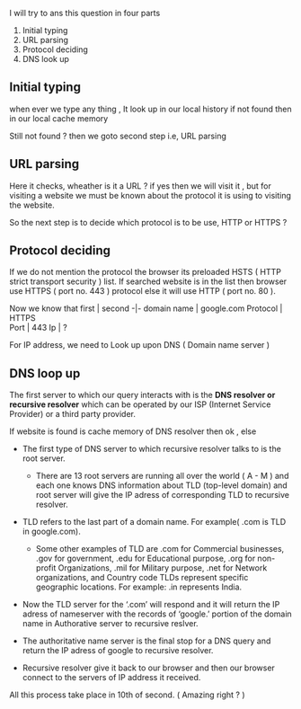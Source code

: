 I will try to ans this question in four parts 


1. Initial typing 
2. URL parsing
3. Protocol deciding 
4. DNS look up


## Initial typing 
when ever we type any thing , It look up in our local history if not found then in our local cache memory 

Still not found ? then we goto second step i.e, URL parsing

## URL parsing

Here it checks, wheather is it a URL ? if yes then we will visit it , but for visiting a website we must be known about the protocol it is using to visiting the website.

So the next step is to decide which protocol is to be use, HTTP or HTTPS ?

## Protocol deciding

If we do not mention the protocol the browser its preloaded HSTS ( HTTP strict transport security ) list. 
If searched website is in the list then browser use HTTPS ( port no. 443 ) protocol else it will use HTTP ( port no. 80 ).

Now we know that 
 first | second
-|-
domain name | google.com 
Protocol | HTTPS  
Port | 443
Ip | ?

For IP address, we need to Look up upon DNS ( Domain name server )

## DNS loop up 

The first server to which our query interacts with is the **DNS resolver or recursive resolver** which can be operated by our ISP (Internet Service Provider) or a third party provider.

If website is found is cache memory of DNS resolver then ok , else  

* The first type of DNS server to which recursive resolver talks to is the root server. 

  * There are 13 root servers are running all over the world ( A - M ) and each one knows DNS information about TLD (top-level domain) and root server 
  will give the IP adress of corresponding TLD to recursive resolver. 

* TLD refers to the last part of a domain name. For example( .com is TLD in google.com). 
   * Some other examples of TLD are .com for Commercial businesses, .gov for government, .edu for Educational purpose, .org for non-profit Organizations, .mil for 
   Military purpose, .net for Network organizations, and Country code TLDs represent specific geographic locations. For example: .in represents India.
   
* Now the TLD server for the ‘.com’ will respond and it will return the IP adress of nameserver with the records of ‘google.’ portion of the domain name in Authorative server to recursive reslver.
* The authoritative name server is the final stop for a DNS query and return the IP adress of google to recursive resolver. 
* Recursive resolver give it back to our browser and then our browser connect to the servers of IP address it received.  

    
All this process take place in 10th of second. ( Amazing right ? ) 

